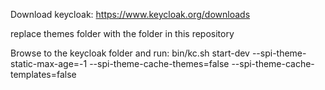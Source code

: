 Download keycloak: https://www.keycloak.org/downloads

replace themes folder with the folder in this repository

Browse to the keycloak folder and run: bin/kc.sh start-dev --spi-theme-static-max-age=-1 --spi-theme-cache-themes=false --spi-theme-cache-templates=false
 
